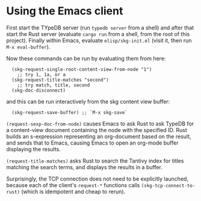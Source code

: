 # Using the Emacs client

First start the TYpeDB server
  (run `typedb server` from a shell)
and after that start the Rust server
  (evaluate `cargo run` from a shell,
   from the root of this project).
Finally within Emacs, evaluate `elisp/skg-init.el`
  (visit it, then run `M-x eval-buffer`).

Now these commands can be run by evaluating them from here:
```
  (skg-request-single-root-content-view-from-node "1")
    ;; try 1, 1a, or a
  (skg-request-title-matches "second")
    ;; try match, title, second
  (skg-doc-disconnect)
```
and this can be run interactively from the skg content view buffer:
```
  (skg-request-save-buffer) ;; `M-x skg-save`
```

`(request-sexp-doc-from-node)` causes Emacs to ask Rust to ask TypeDB
for a content-view document containing the node with the specified ID.
Rust builds an s-expression representing an org-document
based on the result, and sends that to Emacs,
causing Emacs to open an org-mode buffer displaying the results.

`(request-title-matches)` asks Rust to search the Tantivy index
for titles matching the search terms,
and displays the results in a buffer.

Surprisingly, the TCP connection
does not need to be explicitly launched,
because each of the client's `request-*` functions
calls `(skg-tcp-connect-to-rust)`
(which is idempotent and cheap to rerun).

